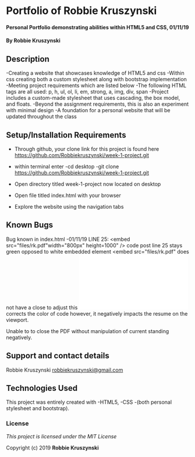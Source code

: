 # Portfolio of Robbie Kruszynski

#### Personal Portfolio demonstrating abilities within HTML5 and CSS, 01/11/19

#### By **Robbie Kruszynski**

## Description

-Creating a website that showcases knowledge of HTML5 and css
-Within css creating both a custom stylesheet along with bootstrap implementation
-Meeting project requirements which are listed below
  -The following HTML tags are all used: p, h, ul, ol, li, em, strong, a, img, div, span
  -Project includes a custom-made stylesheet that uses cascading, the box model, and floats.
-Beyond the assignment requirements, this is also an experiment with minimal design
  -A foundation for a personal website that will be updated throughout the class

## Setup/Installation Requirements

* Through github, your clone link for this project is found here https://github.com/Robbiekruszynski/week-1-project.git
* within terminal enter
    -cd desktop
    -git clone https://github.com/Robbiekruszynski/week-1-project.git

* Open directory titled week-1-project now located on desktop
* Open file titled index.html with your browser
* Explore the website using the navigation tabs

## Known Bugs

Bug known in index.html                        -01/11/19
LINE 25: <embed src="files/rk.pdf"width="800px" height=1000" />
          </div>
        </div>
      </body>
    </html>
code post line 25 stays green opposed to white
embedded element <embed src="files/rk.pdf" does not have a close to adjust this
                 <embed src="files/rk.pdf"> corrects the color of code
                 however, it negatively impacts the resume on the viewport.

Unable to to close the PDF without manipulation of current standing negatively.


## Support and contact details

Robbie Kruszynski
robbiekruszynski@gmail.com

## Technologies Used

This project was entirely created with
-HTML5,
-CSS
  -(both personal stylesheet and bootstrap).

### License

*This project is licensed under the MIT License*

Copyright (c) 2019 **Robbie Kruszynski**
